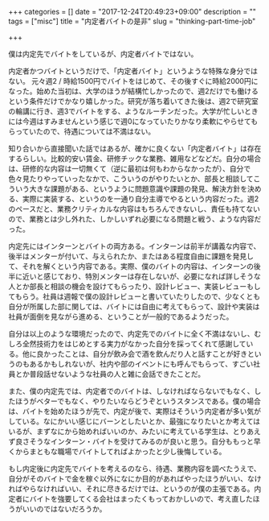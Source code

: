 +++
categories = []
date = "2017-12-24T20:49:23+09:00"
description = ""
tags = ["misc"]
title = "内定者バイトの是非"
slug = "thinking-part-time-job"

+++

僕は内定先でバイトをしているが、内定者バイトではない。

内定者かつバイトというだけで、「内定者バイト」というような特殊な身分ではない。
元々週2 / 時給1500円でバイトをはじめて、その後すぐに時給2000円になった。始めた当初は、大学のほうが結構忙しかったので、週2だけでも働けるという条件だけでかなり嬉しかった。研究が落ち着いてきた後は、週2で研究室の輪講に行き、週3でバイトをする、ようなルーチンだった。大学が忙しいときには今週はすみませんという感じで週0になっていたりかなり柔軟にやらせてもらっていたので、待遇については不満はない。

知り合いから直接聞いた話ではあるが、確かに良くない「内定者バイト」は存在するらしい。比較的安い賃金、研修チックな業務、雑用などなどだ。自分の場合は、研修的な内容は一切無くて（逆に最初は何もわからなかったが）、自分で色々見たりやっていったなかで、こういうのがやりたいとか、部長と相談してこういう大きな課題がある、というように問題意識や課題の発見、解決方針を決める、実際に実装する、というのを一通り自分主導でやるという内容だった。週2のペースだと、業務クリティカルな内容はもちろんできないし、責任も持てないので、業務とは少し外れた、しかしいずれ必要になる問題と戦う、ような内容だった。

内定先にはインターンとバイトの両方ある。インターンは前半が講義な内容で、後半はメンターが付いて、与えられたか、またはある程度自由に課題を発見して、それを解くという内容である。実際、僕のバイトの内容は、インターンの後半に近いと感じており、特別メンターは存在しないが、必要になれば詳しそうな人とか部長と相談の機会を設けてもらったり、設計レビュー、実装レビューもしてもらう。社員は週報で僕の設計レビューと書いていたりしたので、少なくとも自分が所属した部に関しては、バイトには自由に考えてもらって、設計や実装は社員が面倒を見ながら進める、ということが一般的であるようだった。

自分は以上のような環境だったので、内定先でのバイトに全く不満はないし、むしろ全然技術力をはじめとする実力がなかった自分を採ってくれて感謝している。他に良かったことは、自分が飲み会で酒を飲んだり人と話すことが好きというのもあるかもしれないが、社内や部のイベントにも呼んでもらって、すごい社員とか普段話せないような社員の人と雑に会話できたことだ。

また、僕の内定先では、内定者でのバイトは、しなければならないでもなく、したほうがベターでもなく、やりたいならどうぞというスタンスである。僕の場合は、バイトを始めたほうが先で、内定が後で、実際はそういう内定者が多い気がしている。なにかいい感じにバーンとしたいとか、最強になりたいとか考えてはいるが、まずなにから始めればいいのか、みたいに考えている学生は、とりあえず良さそうなインターン・バイトを受けてみるのが良いと思う。自分ももっと早くからまともな職場でバイトしてればよかったと少し後悔している。

もし内定後に内定先でバイトを考えるのなら、待遇、業務内容を調べたうえで、自分がそのバイトで金を稼ぐ以外になにか目的があればやったほうがいい、なければやらなければいい、それに尽きるだけでは、というのが僕の主張である。内定者にバイトを強要してくる会社はまったくもっておかしいので、考え直したほうがいいのではないだろうか。
